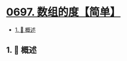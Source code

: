 # [0697. 数组的度【简单】](https://github.com/Tdahuyou/TNotes.leetcode/tree/main/notes/0697.%20%E6%95%B0%E7%BB%84%E7%9A%84%E5%BA%A6%E3%80%90%E7%AE%80%E5%8D%95%E3%80%91)

<!-- region:toc -->

- [1. 📝 概述](#1--概述)

<!-- endregion:toc -->

## 1. 📝 概述
